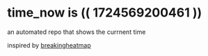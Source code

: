 # time_now is (( 1724569200461 ))

an automated repo that shows the currnent time

inspired by [breakingheatmap](https://github.com/breakingheatmap/breakingheatmap)